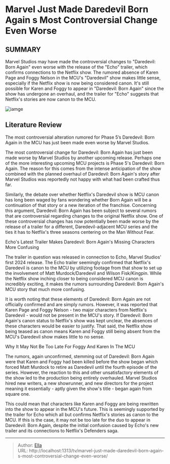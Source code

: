 # Marvel Just Made Daredevil Born Again s Most Controversial Change Even Worse


## SUMMARY 



  Marvel Studios may have made the controversial changes to &#34;Daredevil: Born Again&#34; even worse with the release of the &#34;Echo&#34; trailer, which confirms connections to the Netflix show.   The rumored absence of Karen Page and Foggy Nelson in the MCU&#39;s &#34;Daredevil&#34; show makes little sense, especially if the Netflix show is now being considered canon.   It&#39;s still possible for Karen and Foggy to appear in &#34;Daredevil: Born Again&#34; since the show has undergone an overhaul, and the trailer for &#34;Echo&#34; suggests that Netflix&#39;s stories are now canon to the MCU.  

![iamge](https://static1.srcdn.com/wordpress/wp-content/uploads/2024/01/marvel-netflix-daredevil-daredevil_-born-again.jpg)

## Literature Review
The most controversial alteration rumored for Phase 5’s Daredevil: Born Again in the MCU has just been made even worse by Marvel Studios.




The most controversial change for Daredevil: Born Again has just been made worse by Marvel Studios by another upcoming release. Perhaps one of the more interesting upcoming MCU projects is Phase 5&#39;s Daredevil: Born Again. The reason for this comes from the intense anticipation of the show combined with the planned overhaul of Daredevil: Born Again&#39;s story after Marvel Studios was reportedly not happy with what had been crafted thus far.




Similarly, the debate over whether Netflix&#39;s Daredevil show is MCU canon has long been waged by fans wondering whether Born Again will be a continuation of that story or a new iteration of the franchise. Concerning this argument, Daredevil: Born Again has been subject to several rumors that are controversial regarding changes to the original Netflix show. One of these controversial changes has now potentially been made worse by the release of a trailer for a different, Daredevil-adjacent MCU series and the ties it has to Netflix&#39;s three seasons centering on the Man Without Fear.


 Echo&#39;s Latest Trailer Makes Daredevil: Born Again&#39;s Missing Characters More Confusing 
          

The trailer in question was released in connection to Echo, Marvel Studios&#39; first 2024 release. The Echo trailer seemingly confirmed that Netflix&#39;s Daredevil is canon to the MCU by utilizing footage from that show to set up the involvement of Matt Murdock/Daredevil and Wilson Fisk/Kingpin. While the Netflix show inching closer to being considered MCU canon is incredibly exciting, it makes the rumors surrounding Daredevil: Born Again&#39;s MCU story that much more confusing.




It is worth noting that these elements of Daredevil: Born Again are not officially confirmed and are simply rumors. However, it was reported that Karen Page and Foggy Nelson - two major characters from Netflix&#39;s Daredevil - would not be present in the MCU&#39;s story. If Daredevil: Born Again&#39;s canon status to Netflix&#39;s show was kept unclear, the absences of these characters would be easier to justify. That said, the Netflix show being teased as canon means Karen and Foggy still being absent from the MCU&#39;s Daredevil show makes little to no sense.



 Why It May Not Be Too Late For Foggy And Karen In The MCU 
          

The rumors, again unconfirmed, stemming out of Daredevil: Born Again were that Karen and Foggy had been killed before the show began which forced Matt Murdock to retire as Daredevil until the fourth episode of the series. However, the reaction to this and other unsatisfactory elements of the show led to the production being entirely overhauled. Marvel Studios hired new writers, a new showrunner, and new directors for the project meaning it essentially - aptly given the show&#39;s title - began again from square one.




This could mean that characters like Karen and Foggy are being rewritten into the show to appear in the MCU&#39;s future. This is seemingly supported by the trailer for Echo which all but confirms Netflix&#39;s stories as canon to the MCU. If this is the case, it may not be too late for the duo to appear in Daredevil: Born Again, despite the initial confusion caused by Echo&#39;s new trailer and its connections to Netflix&#39;s Defenders saga.



---

> Author: [Ella](https://instagram.hk.cn/)  
> URL: http://localhost:1313/tv/marvel-just-made-daredevil-born-again-s-most-controversial-change-even-worse/  

